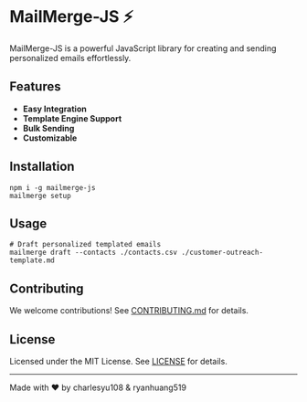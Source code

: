 # MailMerge-JS ⚡

MailMerge-JS is a powerful JavaScript library for creating and sending personalized emails effortlessly.

## Features
- **Easy Integration**
- **Template Engine Support**
- **Bulk Sending**
- **Customizable**

## Installation
```
npm i -g mailmerge-js
mailmerge setup
```

## Usage
```
# Draft personalized templated emails
mailmerge draft --contacts ./contacts.csv ./customer-outreach-template.md
```

## Contributing

We welcome contributions! See [CONTRIBUTING.md](CONTRIBUTING.md) for details.

## License

Licensed under the MIT License. See [LICENSE](LICENSE) for details.

---

Made with ❤️ by charlesyu108 & ryanhuang519